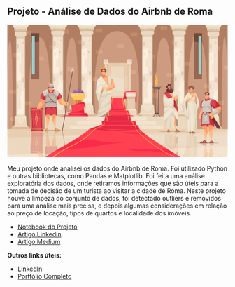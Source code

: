 ## Projeto - Análise de Dados do Airbnb de Roma

<p align="center">
  <img src="1912.i126.036.ancient rome.jpg" >
</p>

Meu projeto onde analisei os dados do Airbnb de Roma. Foi utilizado Python e outras bibliotecas, como Pandas e Matplotlib.
Foi feita uma análise exploratória dos dados, onde retiramos informações que são úteis para a tomada de decisão de um turista ao visitar a cidade de Roma.
Neste projeto houve a limpeza do conjunto de dados, foi detectado outliers e removidos para uma análise mais precisa, e depois algumas considerações em relação ao preço de locação, tipos de quartos e localidade dos imóveis.

* [Notebook do Projeto](https://github.com/Portoni/Analise_Dados_Airbnb/blob/main/airbnb_projeto.ipynb)
* [Artigo Linkedin](https://bit.ly/3GVEZCS)
* [Artigo Medium](https://danieltoni.medium.com/an%C3%A1lise-dos-dados-do-airbnb-em-roma-com-pandas-e7ea18ed8819)



**Outros links úteis:**
* [LinkedIn](https://www.linkedin.com/in/daniel-toni/)
* [Portfólio Completo](https://github.com/Portoni/portfolio)
